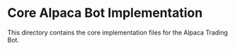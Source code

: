 # Core Alpaca Bot Implementation

This directory contains the core implementation files for the Alpaca Trading Bot.